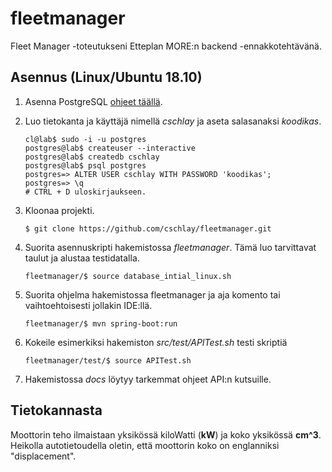 # fleetmanager
Fleet Manager -toteutukseni Etteplan MORE:n backend -ennakkotehtävänä.

## Asennus (Linux/Ubuntu 18.10)
1. Asenna PostgreSQL [ohjeet täällä](https://www.postgresql.org/download/).
2. Luo tietokanta ja käyttäjä nimellä *cschlay* ja aseta salasanaksi *koodikas*.
   ```
   cl@lab$ sudo -i -u postgres
   postgres@lab$ createuser --interactive
   postgres@lab$ createdb cschlay
   postgres@lab$ psql postgres
   postgres=> ALTER USER cschlay WITH PASSWORD 'koodikas';
   postgres=> \q
   # CTRL + D uloskirjaukseen.
   ```
3. Kloonaa projekti.
   ```
   $ git clone https://github.com/cschlay/fleetmanager.git
   ```
4. Suorita asennuskripti hakemistossa *fleetmanager*.
   Tämä luo tarvittavat taulut ja alustaa testidatalla.

   ```
   fleetmanager/$ source database_intial_linux.sh
   ```
5. Suorita ohjelma hakemistossa fleetmanager ja aja komento tai vaihtoehtoisesti jollakin IDE:llä.
   ```
   fleetmanager/$ mvn spring-boot:run
   ```
6. Kokeile esimerkiksi hakemiston *src/test/APITest.sh* testi skriptiä
   ```
   fleetmanager/test/$ source APITest.sh
   ``` 
7. Hakemistossa *docs* löytyy tarkemmat ohjeet API:n kutsuille.

## Tietokannasta
Moottorin teho ilmaistaan yksikössä kiloWatti (**kW**) ja koko yksikössä **cm^3**.
Heikolla autotietoudella oletin, että moottorin koko on englanniksi "displacement".